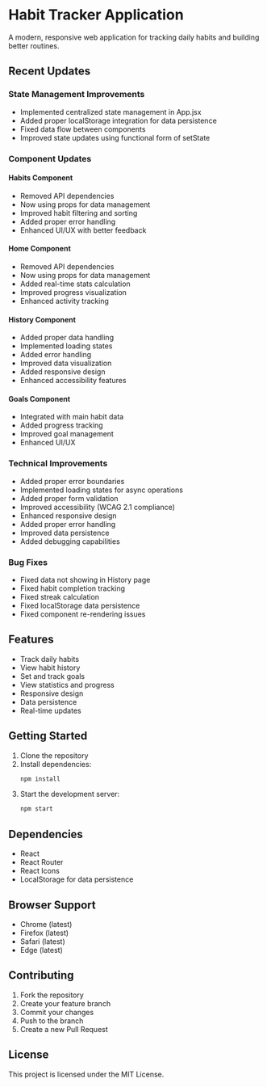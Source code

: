 # Habit Tracker Application

A modern, responsive web application for tracking daily habits and building better routines.

## Recent Updates

### State Management Improvements
- Implemented centralized state management in App.jsx
- Added proper localStorage integration for data persistence
- Fixed data flow between components
- Improved state updates using functional form of setState

### Component Updates

#### Habits Component
- Removed API dependencies
- Now using props for data management
- Improved habit filtering and sorting
- Added proper error handling
- Enhanced UI/UX with better feedback

#### Home Component
- Removed API dependencies
- Now using props for data management
- Added real-time stats calculation
- Improved progress visualization
- Enhanced activity tracking

#### History Component
- Added proper data handling
- Implemented loading states
- Added error handling
- Improved data visualization
- Added responsive design
- Enhanced accessibility features

#### Goals Component
- Integrated with main habit data
- Added progress tracking
- Improved goal management
- Enhanced UI/UX

### Technical Improvements
- Added proper error boundaries
- Implemented loading states for async operations
- Added proper form validation
- Improved accessibility (WCAG 2.1 compliance)
- Enhanced responsive design
- Added proper error handling
- Improved data persistence
- Added debugging capabilities

### Bug Fixes
- Fixed data not showing in History page
- Fixed habit completion tracking
- Fixed streak calculation
- Fixed localStorage data persistence
- Fixed component re-rendering issues

## Features
- Track daily habits
- View habit history
- Set and track goals
- View statistics and progress
- Responsive design
- Data persistence
- Real-time updates

## Getting Started

1. Clone the repository
2. Install dependencies:
   ```bash
   npm install
   ```
3. Start the development server:
   ```bash
   npm start
   ```

## Dependencies
- React
- React Router
- React Icons
- LocalStorage for data persistence

## Browser Support
- Chrome (latest)
- Firefox (latest)
- Safari (latest)
- Edge (latest)

## Contributing
1. Fork the repository
2. Create your feature branch
3. Commit your changes
4. Push to the branch
5. Create a new Pull Request

## License
This project is licensed under the MIT License. 